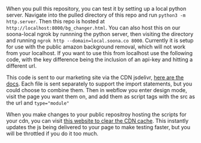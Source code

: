 When you pull this repository, you can test it by setting up a local python server. Navigate into the pulled directory of this repo and run `python3 -m http.server`. Then this repo is hosted at `http://localhost:8000/bg_changer.html`. You can also host this on our soona-local ngrok by runnning the python server, then visiting the directory and running `ngrok http --domain=local.soona.co 8000`. Currently it is setup for use with the public amazon background removal, which will not work from your localhost. If you want to use this from localhost use the following code, with the key difference being the inclusion of an api-key and hitting a different url.

This code is sent to our marketing site via the CDN jsdelivr, [here are the docs](https://www.jsdelivr.com/?docs=gh). Each file is sent separately to support the import statements, but you could choose to combine them. Then in webflow you enter design mode, visit the page you want them on, and add them as script tags with the src as the url and `type="module"`

When you make changes to your public repositroy hosting the scripts for your cdn, you can visit [this website to clear the CDN cache](https://www.jsdelivr.com/tools/purge). This instantly updates the js being delivered to your page to make testing faster, but you will be throttled if you do it too much.
